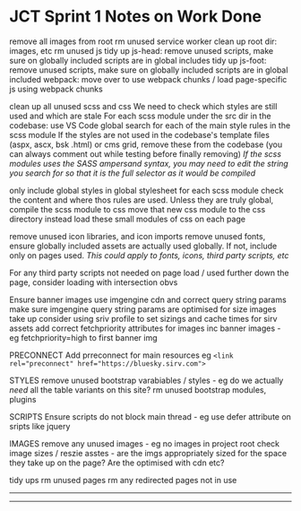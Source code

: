 
# JCT Sprint 1 Notes on Work Done

remove all images from root
rm unused service worker
clean up root dir: images, etc
rm unused js
tidy up js-head: remove unused scripts, make sure on globally included scripts are in global includes
tidy up js-foot: remove unused scripts, make sure on globally included scripts are in global included
webpack: move over to use webpack chunks / load page-specific js using webpack chunks

clean up all unused scss and css
We need to check which styles are still used and which are stale
For each scss module under the src dir in the codebase:
use VS Code global search for each of the main style rules in the scss module
If the styles are not used in the codebase's template files (aspx, ascx, bsk .html) or cms grid, remove these from the codebase (you can always comment out while testing before finally removing)
*If the scss modules uses the SASS ampersand syntax, you may need to edit the string you search for so that it is the full selector as it would be compiled*

only include global styles in global stylesheet 
for each scss module check the content and where thos rules are used. Unless they are truly global, 
compile the scss module to css 
move that new css module to the css directory instead
load these small modules of css on each page


remove unused icon libraries, and icon imports
remove unused fonts, 
ensure globally included assets are actually used globally. If not, include only on pages used. 
*This could apply to fonts, icons, third party scripts, etc*

For any third party scripts not needed on page load / used further down the page, consider loading with intersection obvs

Ensure banner images use imgengine cdn and correct query string params
make sure imgengine query string params are optimised for size images take up
consider using sriv profile to set sizings and cache times for sirv assets
add correct fetchpriority attributes for images inc banner images - eg fetchpriority=high to first banner img

PRECONNECT
Add prreconnect for main resources eg 
`<link rel="preconnect" href="https://bluesky.sirv.com">`

STYLES
remove unused bootstrap varabiables / styles - eg do we actually *need* all the table variants on this site? 
rm unused bootstrap modules, plugins

SCRIPTS
Ensure scripts do not block main thread - eg use defer attribute on sripts like jquery


IMAGES
remove any unused images - eg no images in project root
check image sizes / reszie asstes - are the imgs appropriately sized for the space they take up on the page? Are the optimised with cdn etc? 


tidy ups
rm unused pages
rm any redirected pages not in use


--------------------------------------
--------------------------------------
